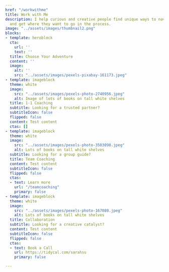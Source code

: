 ```yaml
---
href: "/workwithme"
title: Work with Me
description: I help curious and creative people find unique ways to navigate life
  and get where they want to go in the process.
image: "../assets/images/thumbnail2.png"
blocks:
- template: heroblock
  cta:
    url: ''
    text: ''
  title: Choose Your Adventure
  content: ''
  image:
    alt: ''
    src: "../assets/images/pexels-pixabay-161173.jpeg"
- template: imageblock
  theme: white
  image:
    src: "../assets/images/pexels-photo-2740956.jpeg"
    alt: Image of lots of books on tall white shelves
  title: 1-1 Coaching
  subtitle: Looking for a trusted partner?
  subtitleIcon: false
  flipped: false
  content: Test content
  ctas: []
- template: imageblock
  theme: white
  image:
    src: "../assets/images/pexels-photo-3503098.jpeg"
    alt: Lots of books on tall white shelves
  subtitle: Looking for a group guide?
  title: Team Coaching
  content: Test content
  subtitleIcon: false
  flipped: false
  ctas:
  - text: Learn more
    url: "/teamcoaching"
    primary: false
- template: imageblock
  theme: white
  image:
    src: "../assets/images/pexels-photo-167080.jpeg"
    alt: Lots of books on tall white shelves
  title: Collaboration
  subtitle: Looking for a creative catalyst?
  content: Test content
  subtitleIcon: false
  flipped: false
  ctas:
  - text: Book a Call
    url: https://tidycal.com/sarahsu
    primary: false

---
```

